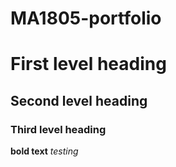 # MA1805-portfolio
# First level heading 
## Second level heading 
### Third level heading
**bold text** 
*testing* 
